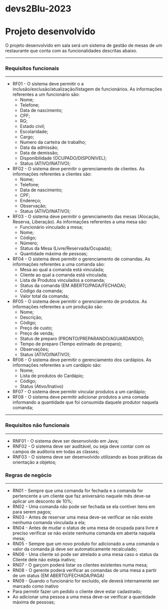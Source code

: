 # devs2Blu-2023

# Projeto desenvolvido

O projeto desenvolvido em sala será um sistema de gestão de mesas de um restaurante que conta com as funcionalidades descritas abaixo.

---

### Requisitos funcionais

---

- RF01 - O sistema deve permitir o a inclusão/exclusão/atualização/listagem de funcionários. As informações referentes a um funcionário são:
    - Nome;
    - Telefone;
    - Data de nascimento;
    - CPF;
    - RG;
    - Estado civil;
    - Escolaridade;
    - Cargo;
    - Numero da carteira de trabalho;
    - Data da admissão;
    - Data de demissão;
    - Disponibilidade (OCUPADO/DISPONIVEL);
    - Status (ATIVO/INATIVO);
- RF02 - O sistema deve permitir o gerenciamento de clientes. As informações referentes a clientes são:
    - Nome;
    - Telefone;
    - Data de nascimento;
    - CPF;
    - Endereço;
    - Observação;
    - Status (ATIVO/INATIVO);
- RF03 - O sistema deve permitir o gerenciamento das mesas (Alocação, Reserva, Liberação). As informações referentes a uma mesa são:
    - Funcionário vinculado a mesa;
    - Nome;
    - Código;
    - Número;
    - Status da Mesa (Livre/Reservada/Ocupada);
    - Quantidade máxima de pessoas;
- RF04 - O sistema deve permitir o gerenciamento de comandas. As informações referentes a uma comanda são:
    - Mesa ao qual a comanda está vinculada;
    - Cliente ao qual a comanda está vinculada;
    - Lista de Produtos vinculados a comanda;
    - Status da comanda (EM ABERTO/PAGA/FECHADA);
    - Código da comanda;
    - Valor total da comanda;
- RF05 - O sistema deve permitir o gerenciamento de produtos. As informações referentes a um produção são:
    - Nome;
    - Descrição;
    - Código;
    - Preço de custo;
    - Preço de venda;
    - Status de preparo (PRONTO/PREPARANDO/AGUARDANDO);
    - Tempo de preparo (Tempo estimado de preparo);
    - Observações;
    - Status (ATIVO/INATIVO);
- RF06 - O sistema deve permitir o gerenciamento dos cardápios. As informações referentes a um cardápio são:
    - Nome;
    - Lista de produtos do Cardápio;
    - Código;
    - Status (Ativo/Inativo)
- RF07 - O sistema deve permitir vincular produtos a um cardápio;
- RF08 - O sistema deve permitir adicionar produtos a uma comada informando a quantidade que foi consumida daquele produtor naquela comanda;

---

### Requisitos não funcionais

---

- RNF01 - O sistema deve ser desenvolvido em Java;
- RNF02 - O sistema deve ser auditável, ou seja deve contar com os campos de auditoria em todas as classes;
- RNF03 - O sistema deve ser desenvolvido utilizando as boas práticas da orientação a objetos;

### Regras de negócio

---

- RN01 - Sempre que uma comanda for fechada e a comanda for pertencente a um cliente que faz aniversário naquele mês deve-se aplicar um desconto de 10%;
- RN02 - Uma comanda não pode ser fechada se ela contiver itens em para serem pagos;
- RN03 - Antes de reservar uma mesa deve-se verificar se não existe nenhuma comanda vinculada a ela;
- RN04 - Antes de mudar o status de uma mesa de ocupada para livre é preciso verificar se não existe nenhuma comanda em aberta naquela mesa;
- RN05 - Sempre que um novo produto for adicionado a uma comanda o valor da comanda já deve ser automaticamente recalculado;
- RN06 - Uma cliente só pode ser atrelado a uma mesa caso o status da Cliente dele não esteja inativo;
- RN07 - O garçom poderá listar os clientes existentes numa mesa;
- RN08 - O gerente poderá verificar as comandas de uma mesa a partir de um status (EM ABERTO/FECHADA/PAGA)
- RN09 - Quando o funcionário for excluído, ele deverá internamente ser marcado como inativo
- Para permitir fazer um pedido o cliente deve estar cadastrado;
- Ao adicionar uma pessoa a uma mesa deve-se verificar a quantidade máxima de pessoas;

